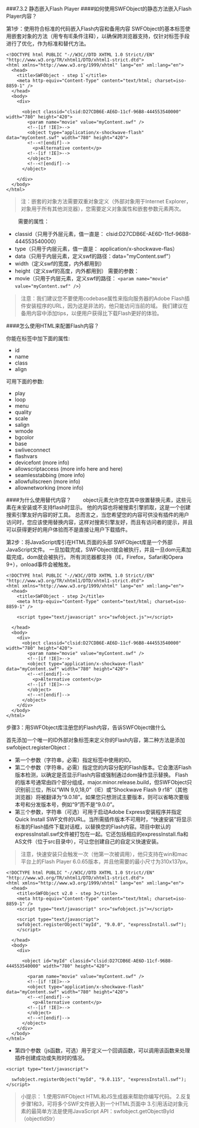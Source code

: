 ###7.3.2 静态嵌入Flash Player
####如何使用SWFObject的静态方法嵌入Flash Player内容？

第1步：使用符合标准的代码嵌入Flash内容和备用内容
SWFObject的基本标签使用嵌套对象的方法（用专有IE条件注释），以确保跨浏览器支持，仅针对标签手段进行了优化，作为标准和替代方法。


```
<!DOCTYPE html PUBLIC "-//W3C//DTD XHTML 1.0 Strict//EN" "http://www.w3.org/TR/xhtml1/DTD/xhtml1-strict.dtd">
<html xmlns="http://www.w3.org/1999/xhtml" lang="en" xml:lang="en">
  <head>
    <title>SWFObject - step 1`</title>
    <meta http-equiv="Content-Type" content="text/html; charset=iso-8859-1" />
  </head>
  <body>
    <div>

      <object classid="clsid:D27CDB6E-AE6D-11cf-96B8-444553540000" width="780" height="420">
        <param name="movie" value="myContent.swf" />
        <!--[if !IE]>-->
        <object type="application/x-shockwave-flash" data="myContent.swf" width="780" height="420">
        <!--<![endif]-->
          <p>Alternative content</p>
        <!--[if !IE]>-->
        </object>
        <!--<![endif]-->
      </object>

    </div>
  </body>
</html>
```


>注：嵌套的对象方法需要双重对象定义（外部对象用于Internet Explorer，对象用于所有其他浏览器），您需要定义对象属性和嵌套参数元素两次。

　　
需要的属性：
- classid（只用于外层元素，值一直是： clsid:D27CDB6E-AE6D-11cf-96B8-444553540000）
- type（只用于内层元素，值一直是： application/x-shockwave-flas）
- data（只用于内层元素，定义swf的路径：data="myContent.swf"）
- width（定义swf的宽度，内外都用到）
- height（定义swf的高度，内外都用到）
需要的参数：
- movie（只用于内层元素，定义swf的路径：
`<param name="movie" value="myContent.swf" />`）

>注意：我们建议您不要使用codebase属性来指向服务器的Adobe Flash插件安装程序的URL，因为这是非法的，他只能访问当前的域。 我们建议在备用内容中添加tips，以便用户获得比下载Flash更好的体验。

####怎么使用HTML来配置Flash内容？

你能在标签中加下面的属性:
- id
- name
- class
- align 

可用下面的参数:
- play
- loop
- menu
- quality
- scale
- salign
- wmode
- bgcolor
- base
- swliveconnect
- flashvars
- devicefont (more info)
- allowscriptaccess (more info here and here)
- seamlesstabbing (more info)
- allowfullscreen (more info)
- allownetworking (more info)

####为什么使用替代内容？
　　object元素允许您在其中放置替换元素，这些元素在未安装或不支持flash时显示。 他的内容也将被搜索引擎抓取，这是一个创建搜索引擎友好内容的好工具。 总而言之，当您希望您的内容可供没有插件的用户访问时，您应该使用替换内容，这样对搜索引擎友好，而且有访问者的提示，并且可以获得更好的用户体验而不是直接让用户下载插件。

第2步：将JavaScript库引在HTML页面的头部
SWFObject库是一个外部JavaScript文件。 一旦加载完成，SWFObject就会被执行，并且一旦dom元素加载完成，dom就会被执行。 所有浏览器都支持（IE，Firefox，Safari和Opera 9+），onload事件会被触发。


```
<!DOCTYPE html PUBLIC "-//W3C//DTD XHTML 1.0 Strict//EN" "http://www.w3.org/TR/xhtml1/DTD/xhtml1-strict.dtd">
<html xmlns="http://www.w3.org/1999/xhtml" lang="en" xml:lang="en">
  <head>
    <title>SWFObject - step 2</title>
    <meta http-equiv="Content-Type" content="text/html; charset=iso-8859-1" />

    <script type="text/javascript" src="swfobject.js"></script>

  </head>
  <body>
    <div>
      <object classid="clsid:D27CDB6E-AE6D-11cf-96B8-444553540000" width="780" height="420">
        <param name="movie" value="myContent.swf" />
        <!--[if !IE]>-->
        <object type="application/x-shockwave-flash" data="myContent.swf" width="780" height="420">
        <!--<![endif]-->
          <p>Alternative content</p>
        <!--[if !IE]>-->
        </object>
        <!--<![endif]-->
      </object>
    </div>
  </body>
</html>
```


步骤3：用SWFObject库注册您的Flash内容，告诉SWFObject做什么

首先添加一个唯一的ID外部对象标签来定义你的Flash内容，第二种方法是添加swfobject.registerObject：
- 第一个参数（字符串，必需）指定标签中使用的ID。
- 第二个参数（字符串，必需）指定您的内容分配的Flash版本。它会激活Flash版本检测，以确定是否显示Flash内容或强制通过dom操作显示替换。 Flash的版本号通常由四个部分组成，major.minor.release.build，但SWFObject只识别前三位，所以“WIN 9,0,18,0”（IE）或“Shockwave Flash 9 r18”（其他浏览器）将被翻译为“9.0.18”。如果您只想测试主要版本，则可以省略次要版本号和分发版本号，例如“9”而不是“9.0.0”。
- 第三个参数，字符串（可选）可用于启动Adobe Express安装程序并指定Quick Install SWF文件的URL。当所需插件版本不可用时，“快速安装”将显示标准的Flash插件下载对话框，以替换您的Flash内容。项目中默认的expressInstall.swf文件被打包在一起。它还包括相应的expressInstall.fla和AS文件（位于src目录中），可让您创建自己的自定义快速安装。

>注意，快速安装只会触发一次（他第一次被调用），他只支持在win和mac平台上的Flash Player 6.0.65版本，并且他需要的最小尺寸为310x137px。


```
<!DOCTYPE html PUBLIC "-//W3C//DTD XHTML 1.0 Strict//EN" "http://www.w3.org/TR/xhtml1/DTD/xhtml1-strict.dtd">  
<html xmlns="http://www.w3.org/1999/xhtml" lang="en" xml:lang="en">  
  <head>  
    <title>SWFObject v2.0 - step 3</title>  
    <meta http-equiv="Content-Type" content="text/html; charset=iso-8859-1" />  
    <script type="text/javascript" src="swfobject.js"></script>  
  
    <script type="text/javascript">  
    swfobject.registerObject("myId", "9.0.0", "expressInstall.swf");   
    </script>  
  
  </head>  
  <body>  
    <div>  
  
      <object id="myId" classid="clsid:D27CDB6E-AE6D-11cf-96B8-444553540000" width="780" height="420">  
  
        <param name="movie" value="myContent.swf" />  
        <!--[if !IE]>-->  
        <object type="application/x-shockwave-flash" data="myContent.swf" width="780" height="420">  
        <!--<![endif]-->  
          <p>Alternative content</p>  
        <!--[if !IE]>-->  
        </object>  
        <!--<![endif]-->  
      </object>  
    </div>  
  </body>  
</html>  

```


- 第四个参数（js函数，可选）用于定义一个回调函数，可以调用该函数来处理插件创建成功或失败时的情况。


```
<script type="text/javascript">

  swfobject.registerObject("myId", "9.0.115", "expressInstall.swf");
</script>
```



>小提示：
1.使用SWFObject HTML和JS生成器来帮助你编写代码。
2.反复步骤1和3，可将多个SWF文件嵌入到一个HTML页面中
3.引用活动对象元素的最简单方法是使用JavaScript API：swfobject.getObjectById（objectIdStr）
